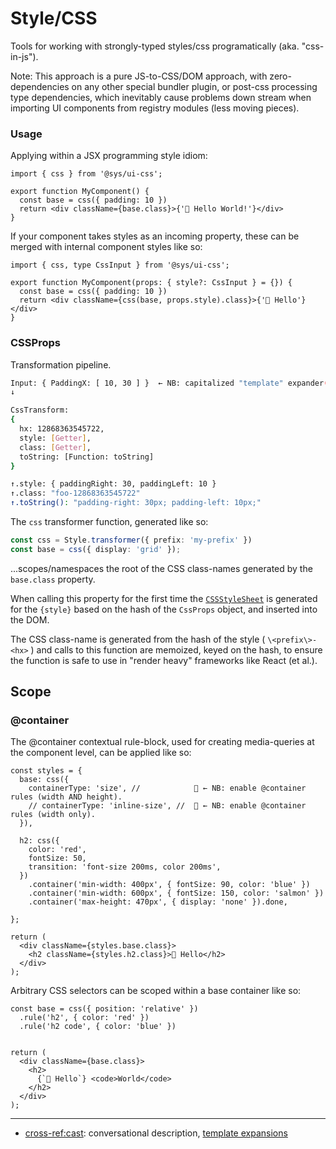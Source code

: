 # Style/CSS
Tools for working with strongly-typed styles/css programatically (aka. "css-in-js").

Note: This approach is a pure JS-to-CSS/DOM approach, with zero-dependencies on any other
special bundler plugin, or post-css processing type dependencies, which inevitably cause 
problems down stream when importing UI components from registry modules (less moving pieces).


### Usage
Applying within a JSX programming style idiom:

```tsx
import { css } from '@sys/ui-css';

export function MyComponent() {
  const base = css({ padding: 10 })
  return <div className={base.class}>{'👋 Hello World!'}</div>
}
```


If your component takes styles as an incoming property, these can be merged with 
internal component styles like so:


```tsx
import { css, type CssInput } from '@sys/ui-css';

export function MyComponent(props: { style?: CssInput } = {}) {
  const base = css({ padding: 10 })
  return <div className={css(base, props.style).class}>{'👋 Hello'}</div>
}
```



### CSSProps
Transformation pipeline.

```bash
Input: { PaddingX: [ 10, 30 ] }  ← NB: capitalized "template" expander(s).
↓

CssTransform:
{
  hx: 12868363545722,
  style: [Getter],
  class: [Getter],
  toString: [Function: toString]
}

↑.style: { paddingRight: 30, paddingLeft: 10 }
↑.class: "foo-12868363545722"
↑.toString(): "padding-right: 30px; padding-left: 10px;"

```

The `css` transformer function, generated like so:

```ts
const css = Style.transformer({ prefix: 'my-prefix' })
const base = css({ display: 'grid' });
```

...scopes/namespaces the root of the CSS class-names generated by the `base.class` property.  

When calling this property for the first time the [`CSSStyleSheet`](https://developer.mozilla.org/en-US/docs/Web/API/CSSStyleSheet) is generated
for the `{style}` based on the hash of the `CssProps` object, and inserted into the DOM.

The CSS class-name is generated from the hash of the style ( `\<prefix\>-<hx>` ) 
and calls to this function are memoized, keyed on the hash, to ensure the function 
is safe to use in "render heavy" frameworks like React (et al.).

## Scope

### @container 

The @container contextual rule-block, used for creating media-queries at the component level, can be
applied like so:

```tsx
const styles = {
  base: css({
    containerType: 'size', //            🌼 ← NB: enable @container rules (width AND height).
    // containerType: 'inline-size', //  🌼 ← NB: enable @container rules (width only).
  }),

  h2: css({
    color: 'red',
    fontSize: 50,
    transition: 'font-size 200ms, color 200ms',
  })
    .container('min-width: 400px', { fontSize: 90, color: 'blue' })
    .container('min-width: 600px', { fontSize: 150, color: 'salmon' })
    .container('max-height: 470px', { display: 'none' }).done,

};

return (
  <div className={styles.base.class}>
    <h2 className={styles.h2.class}>👋 Hello</h2>
  </div>
);
```

Arbitrary CSS selectors can be scoped within a base container like so:

```tsx
const base = css({ position: 'relative' })
  .rule('h2', { color: 'red' })
  .rule('h2 code', { color: 'blue' })
 

return (
  <div className={base.class}>
    <h2>
      {`👋 Hello`} <code>World</code>
    </h2>
  </div>
);
```



---
- [cross-ref:cast](https://warpcast.com/pjc/0x59783042): conversational description, [template expansions](https://warpcast.com/pjc/0xa908939e)